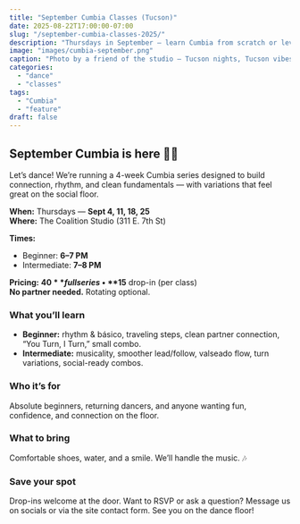 ```yaml
---
title: "September Cumbia Classes (Tucson)"
date: 2025-08-22T17:00:00-07:00
slug: "/september-cumbia-classes-2025/"
description: "Thursdays in September — learn Cumbia from scratch or level up. No partner needed."
image: "images/cumbia-september.png"
caption: "Photo by a friend of the studio — Tucson nights, Tucson vibes."
categories:
  - "dance"
  - "classes"
tags:
  - "Cumbia"
  - "feature"
draft: false
---
```


## September Cumbia is here 💃🕺

Let’s dance! We’re running a 4-week Cumbia series designed to build connection, rhythm, and clean fundamentals — with variations that feel great on the social floor.

**When:** Thursdays — **Sept 4, 11, 18, 25**  
**Where:** The Coalition Studio (311 E. 7th St)  

**Times:**  
- Beginner: **6–7 PM**  
- Intermediate: **7–8 PM**

**Pricing:** **$40** full series • **$15** drop-in (per class)  
**No partner needed.** Rotating optional.

### What you’ll learn
- **Beginner:** rhythm & básico, traveling steps, clean partner connection, “You Turn, I Turn,” small combo.  
- **Intermediate:** musicality, smoother lead/follow, valseado flow, turn variations, social-ready combos.

### Who it’s for
Absolute beginners, returning dancers, and anyone wanting fun, confidence, and connection on the floor.

### What to bring
Comfortable shoes, water, and a smile. We’ll handle the music. 🎶

### Save your spot
Drop-ins welcome at the door. Want to RSVP or ask a question? Message us on socials or via the site contact form. See you on the dance floor!
